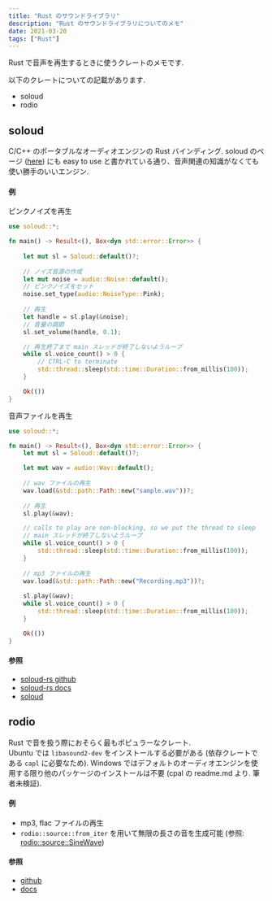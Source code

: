 ```yaml
---
title: "Rust のサウンドライブラリ"
description: "Rust のサウンドライブラリについてのメモ"
date: 2021-03-20
tags: ["Rust"]
---
```


Rust で音声を再生するときに使うクレートのメモです.  

以下のクレートについての記載があります. 
* soloud
* rodio

## soloud
C/C++ のポータブルなオーディオエンジンの Rust バインディング. soloud のページ ([here](https://sol.gfxile.net/soloud/index.html)) にも easy to use と書かれている通り、音声関連の知識がなくても使い勝手のいいエンジン. 

#### 例
ピンクノイズを再生
```rust
use soloud::*;

fn main() -> Result<(), Box<dyn std::error::Error>> {
    
    let mut sl = Soloud::default()?;
    
    // ノイズ音源の作成
    let mut noise = audio::Noise::default();
    // ピンクノイズをセット
    noise.set_type(audio::NoiseType::Pink);
    
    // 再生
    let handle = sl.play(&noise);
    // 音量の調節
    sl.set_volume(handle, 0.1);

    // 再生終了まで main スレッドが終了しないようループ
    while sl.voice_count() > 0 {
        // CTRL-C to terminate
        std::thread::sleep(std::time::Duration::from_millis(100));
    }

    Ok(())
}

```

音声ファイルを再生
```rust
use soloud::*;

fn main() -> Result<(), Box<dyn std::error::Error>> {
    let mut sl = Soloud::default()?;

    let mut wav = audio::Wav::default();
    
    // wav ファイルの再生
    wav.load(&std::path::Path::new("sample.wav"))?;
    
    // 再生
    sl.play(&wav); 

    // calls to play are non-blocking, so we put the thread to sleep
    // main スレッドが終了しないようループ
    while sl.voice_count() > 0 {
        std::thread::sleep(std::time::Duration::from_millis(100));
    }
    
    // mp3 ファイルの再生
    wav.load(&std::path::Path::new("Recording.mp3"))?;
    
    sl.play(&wav);
    while sl.voice_count() > 0 {
        std::thread::sleep(std::time::Duration::from_millis(100));
    }

    Ok(())
}
```

#### 参照
* [soloud-rs github](https://github.com/MoAlyousef/soloud-rs)
* [soloud-rs docs](https://docs.rs/soloud/0.3.4/soloud/index.html)
* [soloud](https://sol.gfxile.net/soloud/index.html)

## rodio
Rust で音を扱う際におそらく最もポピュラーなクレート.  
Ubuntu では `libasound2-dev` をインストールする必要がある (依存クレートである `capl` に必要なため). Windows ではデフォルトのオーディオエンジンを使用する限り他のパッケージのインストールは不要 (cpal の readme.md より. 筆者未検証).

#### 例

* mp3, flac ファイルの再生
* `rodio::source::from_iter` を用いて無限の長さの音を生成可能 (参照: [rodio::source::SineWave](https://docs.rs/rodio/0.13.0/rodio/source/struct.SineWave.html))

#### 参照
* [github](https://github.com/RustAudio/rodio)
* [docs](https://docs.rs/rodio/0.13.0/rodio/)




